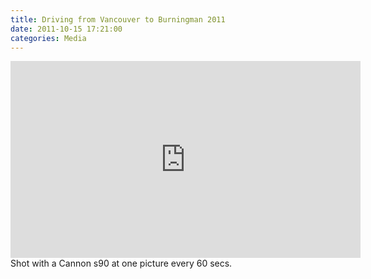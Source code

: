 ```yaml
---
title: Driving from Vancouver to Burningman 2011 
date: 2011-10-15 17:21:00
categories: Media
---
```

<iframe width="560" height="315" src="http://www.youtube.com/embed/xIlEM8PhGI0" frameborder="0" allowfullscreen></iframe>
Shot with a Cannon s90 at one picture every 60 secs. 
